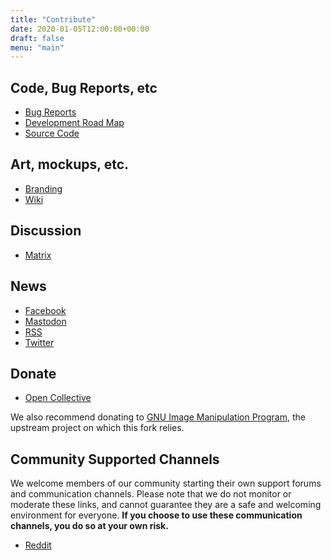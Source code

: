 ```yaml
---
title: "Contribute"
date: 2020-01-05T12:00:00+00:00
draft: false
menu: "main"
---
```

## Code, Bug Reports, etc
 * [Bug Reports](https://github.com/glimpse-editor/Glimpse/issues)
 * [Development Road Map](https://github.com/glimpse-editor/Glimpse/milestones)
 * [Source Code](https://github.com/glimpse-editor/Glimpse)

## Art, mockups, etc.
 * [Branding](https://github.com/glimpse-editor/branding)
 * [Wiki](https://wiki.getglimpse.app/)

## Discussion
 * [Matrix](https://matrix.to/#/#glimpse:matrix.org)

## News
 * [Facebook](https://fb.me/glimpse.editor)
 * [Mastodon](https://bobadon.co.uk/@glimpse)
 * [RSS](../posts/index.xml)
 * [Twitter](https://twitter.com/glimpse_editor)

## Donate
 * [Open Collective](https://opencollective.com/glimpse)

 We also recommend donating to [GNU Image Manipulation Program](https://www.gimp.org/donating/), the upstream project on which this fork relies.

## Community Supported Channels
We welcome members of our community starting their own support forums and communication channels.
Please note that we do not monitor or moderate these links, and cannot guarantee they are a safe and welcoming environment for everyone.
**If you choose to use these communication channels, you do so at your own risk.**

* [Reddit](https://www.reddit.com/r/GlimpseEditor/)


